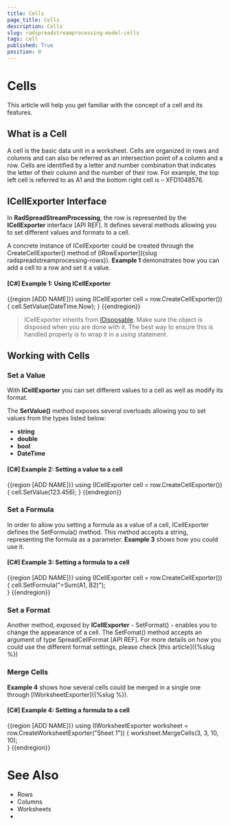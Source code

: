 ```yaml
---
title: Cells
page_title: Cells
description: Cells
slug: radspreadstreamprocessing-model-cells
tags: cell
published: True
position: 0
---
```


# Cells

This article will help you get familiar with the concept of a cell and its features.

## What is a Cell

A cell is the basic data unit in a worksheet. Cells are organized in rows and columns and can also be referred as an intersection point of a column and a row. Cells are identified by a letter and number combination that indicates the letter of their column and the number of their row. For example, the top left cell is referred to as A1 and the bottom right cell is – XFD1048576.

## ICellExporter Interface

In **RadSpreadStreamProcessing**, the row is represented by the **ICellExporter** interface [API REF]. It defines several methods allowing you to set different values and formats to a cell.

A concrete instance of ICellExporter could be created through the CreateCellExporter() method of [IRowExporter]({slug radspreadstreamprocessing-rows}). **Example 1** demonstrates how you can add a cell to a row and set it a value.


#### **[C#] Example 1: Using ICellExporter**


{{region [ADD NAME]}}
	using (ICellExporter cell = row.CreateCellExporter()) 
	{ 
	    cell.SetValue(DateTime.Now); 
	}
{{endregion}}

>ICellExporter inherits from [IDisposable](https://msdn.microsoft.com/en-us/library/system.idisposable(v=vs.110).aspx). Make sure the object is disposed when you are done with it. The best way to ensure this is handled properly is to wrap it in a *using* statement.

## Working with Cells

### Set a Value
With **ICellExporter** you can set different values to a cell as well as modify its format. 

The **SetValue()** method exposes several overloads allowing you to set values from the types listed below:

* **string**
* **double**
* **bool**
* **DateTime**

#### **[C#] Example 2: Setting a value to a cell**

{{region [ADD NAME]}}
	using (ICellExporter cell = row.CreateCellExporter()) 
	{ 
	    cell.SetValue(123.456); 
	}
{{endregion}}


### Set a Formula

In order to allow you setting a formula as a value of a cell, ICellExporter defines the SetFormula() method. This method accepts a string, representing the formula as a parameter. **Example 3** shows how you could use it.

#### **[C#] Example 3: Setting a formula to a cell**

{{region [ADD NAME]}}
	using (ICellExporter cell = row.CreateCellExporter()) 
	{ 
	    cell.SetFormula("=Sum(A1, B2)");  
	}
{{endregion}}


### Set a Format

Another method, exposed by **ICellExporter** - SetFormat() - enables you to change the appearance of a cell. The SetFomat() method accepts an argument of type SpreadCellFormat [API REF]. For more details on how you could use the different format settings, please check [this article]({%slug %})


### Merge Cells

**Example 4** shows how several cells could be merged in a single one through [IWorksheetExporter]({%slug %}).

#### **[C#] Example 4: Setting a formula to a cell**

{{region [ADD NAME]}}
	using (IWorksheetExporter worksheet = row.CreateWorksheetExporter("Sheet 1")) 
	{ 
	   worksheet.MergeCells(3, 3, 10, 10);  
	}
{{endregion}}

# See Also

* Rows
* Columns
* Worksheets
* 